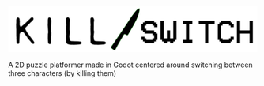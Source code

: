 ![Kill/Switch logo](https://github.com/RadikAlice/Kill-Switch/raw/main/gfx/splash/Logo.svg "Kill/Switch logo, text separated by a knife as a slash")

A 2D puzzle platformer made in Godot centered around switching between three characters (by killing them)
